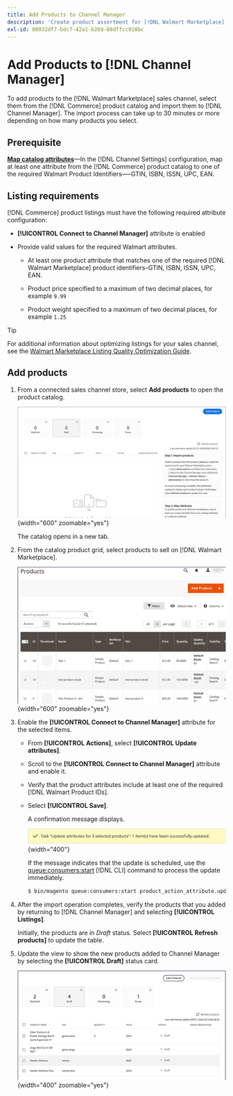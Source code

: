 ```yaml
---
title: Add Products to Channel Manager
description: 'Create product assortment for [!DNL Walmart Marketplace] sales by adding products from the catalog to the sales channel configured in Channel Manager.' 
exl-id: 00932df7-bdc7-42a1-b269-88dffcc918bc
---
```


# Add Products to [!DNL Channel Manager]

To add products to the [!DNL Walmart Marketplace] sales channel, select them from the [!DNL Commerce] product catalog and import them to [!DNL Channel Manager].
The import process can take up to 30 minutes or more depending on how many products you select.

## Prerequisite

**[Map catalog attributes](map-catalog-attributes.md)**—In the [!DNL Channel Settings] configuration, map at least one attribute from the [!DNL Commerce] product catalog to one of the required Walmart Product Identifiers—–GTIN, ISBN, ISSN, UPC, EAN.

## Listing requirements

[!DNL Commerce] product listings must have the following required attribute configuration:

- **[!UICONTROL Connect to Channel Manager]** attribute is enabled

- Provide valid values for the required Walmart attributes.

  - At least one product attribute that matches one of the required [!DNL Walmart Marketplace] product identifiers–GTIN, ISBN, ISSN, UPC, EAN.

  - Product price specified to a maximum of two decimal places, for example `9.99`

  - Product weight specified to a maximum of two decimal places, for example `1.25`

>[!TIP]
>
>For additional information about optimizing listings for your sales channel, see the [Walmart Marketplace Listing Quality Optimization Guide](https://marketplace.walmart.com/wp-content/uploads/2020/09/WMP_listing_quality_optimization_guide.pdf).

## Add products

1. From a connected sales channel store, select **Add products** to open the product catalog.

   ![Add products to sales channel store](assets/add-initial-products-to-connected-channel.png){width="600" zoomable="yes"}

   The catalog opens in a new tab.

1. From the catalog product grid, select products to sell on [!DNL Walmart Marketplace].

   ![Send products to the sales channel store](assets/select-products-from-catalog.png){width="600" zoomable="yes"}

1. Enable the **[!UICONTROL Connect to Channel Manager]** attribute for the selected items.

   - From **[!UICONTROL Actions]**, select **[!UICONTROL Update attributes]**.

   - Scroll to the **[!UICONTROL Connect to Channel Manager]** attribute and enable it.

   - Verify that the product attributes include at least one of the required [!DNL Walmart Product IDs].

   - Select **[!UICONTROL Save]**.

     A confirmation message displays.

     ![Product import from catalog to sales channel confirmation message](assets/product-import-from-catalog-confirmation.png){width="400"}

     If the message indicates that the update is scheduled, use the [queue:consumers:start](https://experienceleague.adobe.com/docs/commerce-operations/configuration-guide/cli/start-message-queues.html) [!DNL CLI] command to process the update immediately.

     ```bash
     $ bin/magento queue:consumers:start product_action_attribute.update
     ```

1. After the import operation completes, verify the products that you added by returning to [!DNL Channel Manager] and selecting **[!UICONTROL Listings]**.

   Initially, the products are in *Draft* status. Select **[!UICONTROL Refresh products]** to update the table.

1. Update the view to show the new products added to Channel Manager by selecting the **[!UICONTROL Draft]** status card.

   ![Products imported to connected sales channel](assets/products-in-marketplace-sales-channel.png){width="400" zoomable="yes"}


